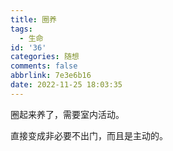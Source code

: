 ```yaml
---
title: 圈养
tags:
  - 生命
id: '36'
categories: 随想
comments: false
abbrlink: 7e3e6b16
date: 2022-11-25 18:03:35
---
```


圈起来养了，需要室内活动。

直接变成非必要不出门，而且是主动的。